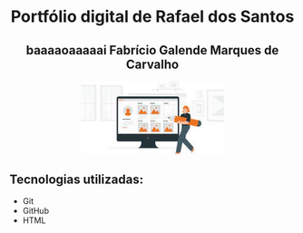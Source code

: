 <h1 align="center">Portfólio digital de Rafael dos Santos</h1>
<h2 align="center">baaaaoaaaaai Fabrício Galende Marques de Carvalho</h2>

<p align="center">
  <img src="./mgt/imagem.jpeg" width="50%" alt="Texto Alternativo">
</p>

<section>
  <h2>Tecnologias utilizadas:</h2>
  <ul>
    <li>Git</li>
    <li>GitHub</li>
    <li>HTML</li>
  </ul>
</section>
